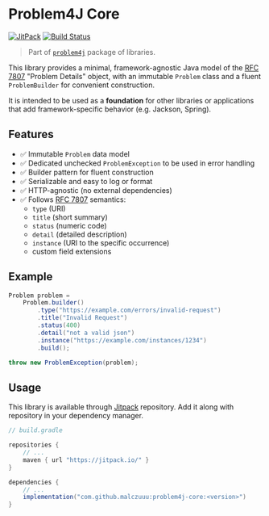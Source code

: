 # Problem4J Core

[![JitPack](https://jitpack.io/v/malczuuu/problem4j-core.svg)](https://jitpack.io/#malczuuu/problem4j-core)
[![Build Status](https://github.com/malczuuu/problem4j-jackson/actions/workflows/gradle.yml/badge.svg)](https://github.com/malczuuu/problem4j-jackson/actions/workflows/gradle.yml)

> Part of [`problem4j`][problem4j] package of libraries.

This library provides a minimal, framework-agnostic Java model of the [RFC 7807][rfc7807] "Problem Details" object, with
an immutable `Problem` class and a fluent `ProblemBuilder` for convenient construction.

It is intended to be used as a **foundation** for other libraries or applications that add framework-specific behavior
(e.g. Jackson, Spring).

## Features

- ✅ Immutable `Problem` data model
- ✅ Dedicated unchecked `ProblemException` to be used in error handling
- ✅ Builder pattern for fluent construction
- ✅ Serializable and easy to log or format
- ✅ HTTP-agnostic (no external dependencies)
- ✅ Follows [RFC 7807][rfc7807] semantics:
    - `type` (URI)
    - `title` (short summary)
    - `status` (numeric code)
    - `detail` (detailed description)
    - `instance` (URI to the specific occurrence)
    - custom field extensions

## Example

```java
Problem problem =
    Problem.builder()
        .type("https://example.com/errors/invalid-request")
        .title("Invalid Request")
        .status(400)
        .detail("not a valid json")
        .instance("https://example.com/instances/1234")
        .build();

throw new ProblemException(problem);
```

## Usage

This library is available through [Jitpack][jitpack] repository. Add it along with repository in your dependency
manager.

```groovy
// build.gradle

repositories {
    // ...
    maven { url "https://jitpack.io/" }
}

dependencies {
    // ...
    implementation("com.github.malczuuu:problem4j-core:<version>")
}
```

[rfc7807]: https://datatracker.ietf.org/doc/html/rfc7807

[problem4j]: https://github.com/malczuuu/problem4j

[jitpack]: https://jitpack.io/#malczuuu/problem4j-core
